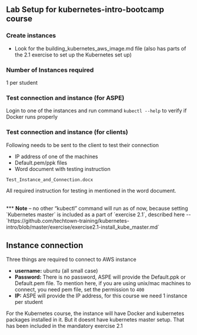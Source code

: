 ## Lab Setup for kubernetes-intro-bootcamp course

### Create instances

- Look for the building_kubernetes_aws_image.md file (also has parts of the 2.1 exercise to set up the Kubernetes set up)

### Number of Instances required
1 per student


### Test connection and instance (for ASPE)
Login to one of the instances and run command `kubectl --help` to verify if Docker runs properly

### Test connection and instance (for clients)
Following needs to be sent to the client to test their connection

- IP address of one of the machines
- Default.pem/ppk files
- Word document with testing instruction
```
Test_Instance_and_Connection.docx
```

All required instruction for testing in mentioned in the word document.


<br>
*** <b>Note</b> – no other “kubectl” command will run as of now, because setting `Kubernetes master` is included as a part of `exercise 2.1`, described here -- `https://github.com/techtown-training/kubernetes-intro/blob/master/exercise/exercise2.1-install_kube_master.md`


## Instance connection
Three things are required to connect to AWS instance

- <b>username:</b> ubuntu (all small case)
- <b>Password:</b> There is no password, ASPE will provide the Default.ppk or Default.pem file. To mention here, if you are using unix/mac machines to connect, you need pem file, set the permission to `400`
- <b>IP:</b> ASPE will provide the IP address, for this course we need 1 instance per student

For the Kubernetes course, the instance will have Docker and kubernetes packages installed in it. 
But it doesnt have kubernetes master setup. That has been included in the mandatory exercise 2.1
